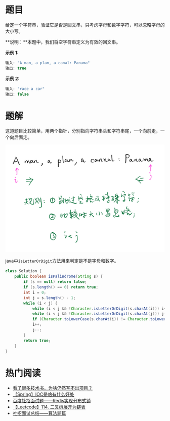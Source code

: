 # 题目

给定一个字符串，验证它是否是回文串，只考虑字母和数字字符，可以忽略字母的大小写。

**说明：**本题中，我们将空字符串定义为有效的回文串。

**示例 1:**

```java
输入: "A man, a plan, a canal: Panama"
输出: true
```

**示例 2:**

```java
输入: "race a car"
输出: false
```

# 题解

这道题目比较简单，用两个指针，分别指向字符串头和字符串尾，一个向前走，一个向后面走。

![遍历规则](img/125.png)

java中`isLetterOrDigit`方法用来判定是不是字母和数字。

```java
class Solution {
    public boolean isPalindrome(String s) {
        if (s == null) return false;
        if (s.length() == 0) return true;
        int i = 0;
        int j = s.length() - 1;
        while (i < j) {
            while (i < j && !Character.isLetterOrDigit(s.charAt(i))) i++;
            while (i < j && !Character.isLetterOrDigit(s.charAt(j))) j--;
            if (Character.toLowerCase(s.charAt(i)) != Character.toLowerCase(s.charAt(j))) return false;
            i++;
            j--;
        }
        return true;
    }
}
```

# 热门阅读

* [看了很多技术书，为啥仍然写不出项目？](https://mp.weixin.qq.com/s/9r1nZihRrW2FVZVvKg8P3A)
* [【Spring】IOC是啥有什么好处](https://mp.weixin.qq.com/s/VB5MSionhHEGFbdlRIjWDg)
* [百度社招面试题——Redis实现分布式锁](https://mp.weixin.qq.com/s/6_uJ03bMyY8HeUDeb4HxYQ)
* [【Leetcode】114. 二叉树展开为链表](https://mp.weixin.qq.com/s/4IxEj0B_CUW6B46HrZQmdA)
* [社招面试总结——算法题篇](https://mp.weixin.qq.com/s/g9RyWpDWfGCnvPvw4res4Q)

